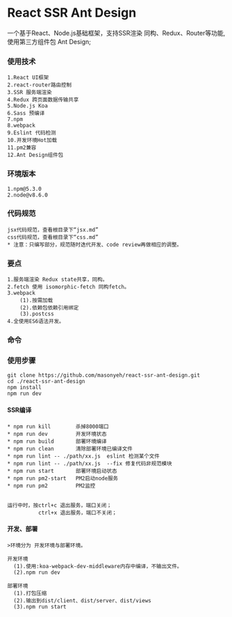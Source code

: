 # React SSR Ant Design
  一个基于React、Node.js基础框架，支持SSR渲染 同构、Redux、Router等功能,使用第三方组件包 Ant Design;

### 使用技术
    1.React UI框架
    2.react-router路由控制
    3.SSR 服务端渲染
    4.Redux 跨页面数据传输共享
    5.Node.js Koa
    6.Sass 预编译
    7.npm
    8.webpack
    9.Eslint 代码检测
    10.开发环境Hot加载
    11.pm2兼容
    12.Ant Design组件包


### 环境版本
    1.npm@5.3.0
    2.node@v8.6.0

### 代码规范
    jsx代码规范，查看根目录下“jsx.md”
    css代码规范，查看根目录下“css.md”
    * 注意：只编写部分，规范随时迭代开发、code review再做相应的调整。

### 要点  
    1.服务端渲染 Redux state共享，同构。
    2.fetch 使用 isomorphic-fetch 同构fetch。
    3.webpack
        (1).按需加载
        (2).依赖包依赖引用绑定
        (3).postcss
    4.全使用ES6语法开发。

### 命令      

### 使用步骤
    git clone https://github.com/masonyeh/react-ssr-ant-design.git
    cd ./react-ssr-ant-design 
    npm install
    npm run dev

#### SSR编译        
    * npm run kill        杀掉8000端口      
    * npm run dev         开发环境状态        
    * npm run build       部署环境编译        
    * npm run clean       清除部署环境已编译文件  
    * npm run lint -- ./path/xx.js  eslint 检测某个文件
    * npm run lint -- ./path/xx.js  --fix 修复代码非规范模块
    * npm run start       部署环境启动状态  
    * npm run pm2-start   PM2启动node服务  
    * npm run pm2         PM2监控  


    运行中时，按ctrl+c 退出服务，端口关闭；
              ctrl+x 退出服务，端口不关闭；

#### 开发、部署
    >环境分为 开发环境与部署环境。

    开发环境
      (1).使用:koa-webpack-dev-middleware内存中编译，不输出文件。
      (2).npm run dev

    部署环境
      (1).打包压缩
      (2).输出到dist/client、dist/server、dist/views
      (3).npm run start
